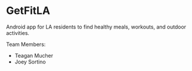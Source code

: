 # GetFitLA

Android app for LA residents to find healthy meals, workouts, and outdoor activities.

Team Members:
* Teagan Mucher
* Joey Sortino

